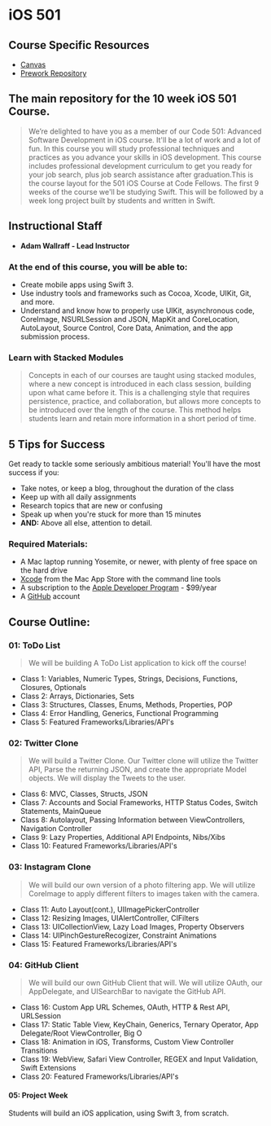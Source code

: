 # iOS 501

## Course Specific Resources
* [Canvas](https://canvas.instructure.com)
* [Prework Repository](https://github.com/codefellows/501-Swift-Prework)


## The main repository for the 10 week iOS 501 Course.

>We’re delighted to have you as a member of our Code 501: Advanced Software Development in iOS course. It'll be a lot of work and a lot of fun.
In this course you will study professional techniques and practices as you advance your skills in iOS development. This course includes professional development curriculum to get you ready for your job search, plus job search assistance after graduation.This is the course layout for the 501 iOS Course at Code Fellows.
The first 9 weeks of the course we'll be studying Swift.
This will be followed by a week long project built by students and written in Swift.

## Instructional Staff
* **Adam Wallraff - Lead Instructor**  

### At the end of this course, you will be able to:
* Create mobile apps using Swift 3.
* Use industry tools and frameworks such as Cocoa, Xcode, UIKit, Git, and more.
* Understand and know how to properly use UIKit, asynchronous code, CoreImage, NSURLSession and JSON, MapKit and CoreLocation, AutoLayout, Source Control, Core Data, Animation, and the app submission process.

### Learn with Stacked Modules

> Concepts in each of our courses are taught using stacked modules, where a new concept is introduced in each class session, building upon what came before it. This is a challenging style that requires persistence, practice, and collaboration, but allows more concepts to be introduced over the length of the course. This method helps students learn and retain more information in a short period of time.

## 5 Tips for Success
Get ready to tackle some seriously ambitious material! You'll have the most success if you:
  * Take notes, or keep a blog, throughout the duration of the class
  * Keep up with all daily assignments
  * Research topics that are new or confusing
  * Speak up when you're stuck for more than 15 minutes
  * **AND:** Above all else, attention to detail.

### Required Materials:

* A Mac laptop running Yosemite, or newer, with plenty of free space on the hard drive
* [Xcode](https://developer.apple.com/xcode/download/) from the Mac App Store with the command line tools
* A subscription to the [Apple Developer Program](https://developer.apple.com/) - $99/year
* A [GitHub](https://github.com/) account

## Course Outline:

### 01: ToDo List
> We will be building A ToDo List application to kick off the course!

* Class 1: Variables, Numeric Types, Strings, Decisions, Functions, Closures, Optionals
* Class 2: Arrays, Dictionaries, Sets
* Class 3: Structures, Classes, Enums, Methods, Properties, POP
* Class 4: Error Handling, Generics, Functional Programming
* Class 5: Featured Frameworks/Libraries/API's

### 02: Twitter Clone
>We will build a Twitter Clone. Our Twitter clone will
utilize the Twitter API, Parse the returning JSON, and create the appropriate
Model objects. We will display the Tweets to the user.

* Class 6: MVC, Classes, Structs, JSON  
* Class 7: Accounts and Social Frameworks, HTTP Status Codes, Switch Statements, MainQueue
* Class 8: Autolayout, Passing Information between ViewControllers, Navigation Controller
* Class 9: Lazy Properties, Additional API Endpoints, Nibs/Xibs
* Class 10: Featured Frameworks/Libraries/API's

### 03: Instagram Clone
>We will build our own version of a photo filtering app.
We will utilize CoreImage to apply different filters to images taken with
the camera.

* Class 11: Auto Layout(cont.), UIImagePickerController
* Class 12: Resizing Images, UIAlertController, CIFilters
* Class 13: UICollectionView, Lazy Load Images, Property Observers
* Class 14: UIPinchGestureRecogizer, Constraint Animations
* Class 15: Featured Frameworks/Libraries/API's

### 04: GitHub Client
> We will build our own GitHub Client that will.
We will utilize OAuth, our AppDelegate, and UISearchBar to navigate the GitHub API.

* Class 16: Custom App URL Schemes, OAuth, HTTP & Rest API, URLSession
* Class 17: Static Table View, KeyChain, Generics, Ternary Operator, App Delegate/Root ViewController, Big O
* Class 18: Animation in iOS, Transforms, Custom View Controller Transitions
* Class 19: WebView, Safari View Controller, REGEX and Input Validation, Swift Extensions
* Class 20: Featured Frameworks/Libraries/API's

#### 05: Project Week
Students will build an iOS application, using Swift 3, from scratch.
